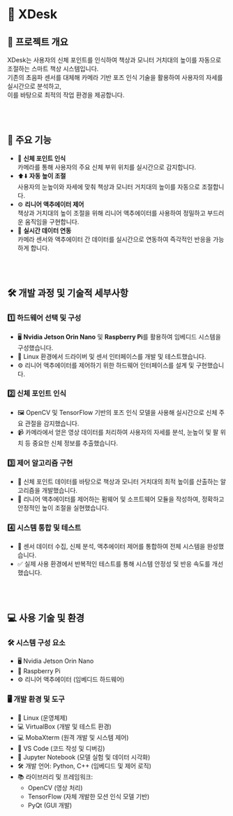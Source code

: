 # 🚀 XDesk

## 📝 프로젝트 개요

XDesk는 사용자의 신체 포인트를 인식하여 책상과 모니터 거치대의 높이를 자동으로 조절하는 스마트 책상 시스템입니다.  
기존의 초음파 센서를 대체해 카메라 기반 포즈 인식 기술을 활용하여 사용자의 자세를 실시간으로 분석하고,  
이를 바탕으로 최적의 작업 환경을 제공합니다.

<br/><br/>

## 🔑 주요 기능

- 🤖 **신체 포인트 인식**  
  카메라를 통해 사용자의 주요 신체 부위 위치를 실시간으로 감지합니다.  
- ⬆️⬇️ **자동 높이 조절**  
  사용자의 눈높이와 자세에 맞춰 책상과 모니터 거치대의 높이를 자동으로 조절합니다.  
- ⚙️ **리니어 액추에이터 제어**  
  책상과 거치대의 높이 조절을 위해 리니어 액추에이터를 사용하여 정밀하고 부드러운 움직임을 구현합니다.  
- 🔄 **실시간 데이터 연동**  
  카메라 센서와 액추에이터 간 데이터를 실시간으로 연동하여 즉각적인 반응을 가능하게 합니다.

<br/><br/>

## 🛠 개발 과정 및 기술적 세부사항

### 1️⃣ 하드웨어 선택 및 구성

- 🖥 **Nvidia Jetson Orin Nano** 및 **Raspberry Pi**를 활용하여 임베디드 시스템을 구성했습니다.  
- 🐧 Linux 환경에서 드라이버 및 센서 인터페이스를 개발 및 테스트했습니다.  
- ⚙️ 리니어 액추에이터를 제어하기 위한 하드웨어 인터페이스를 설계 및 구현했습니다.

### 2️⃣ 신체 포인트 인식

- 🖼 OpenCV 및 TensorFlow 기반의 포즈 인식 모델을 사용해 실시간으로 신체 주요 관절을 감지했습니다.  
- 📹 카메라에서 얻은 영상 데이터를 처리하여 사용자의 자세를 분석, 눈높이 및 팔 위치 등 중요한 신체 정보를 추출했습니다.

### 3️⃣ 제어 알고리즘 구현

- 🧮 신체 포인트 데이터를 바탕으로 책상과 모니터 거치대의 최적 높이를 산출하는 알고리즘을 개발했습니다.  
- 🔧 리니어 액추에이터를 제어하는 펌웨어 및 소프트웨어 모듈을 작성하여, 정확하고 안정적인 높이 조절을 실현했습니다.

### 4️⃣ 시스템 통합 및 테스트

- 🔗 센서 데이터 수집, 신체 분석, 액추에이터 제어를 통합하여 전체 시스템을 완성했습니다.  
- ✅ 실제 사용 환경에서 반복적인 테스트를 통해 시스템 안정성 및 반응 속도를 개선했습니다.

<br/><br/>

## 💻 사용 기술 및 환경

### 🛠 시스템 구성 요소

- 🖥 Nvidia Jetson Orin Nano  
- 🍓 Raspberry Pi  
- ⚙️ 리니어 액추에이터 (임베디드 하드웨어)  

### 🖥 개발 환경 및 도구

- 🐧 Linux (운영체제)  
- 💻 VirtualBox (개발 및 테스트 환경)
- 💻 MobaXterm (원격 개발 및 시스템 제어)
- 🧠 VS Code (코드 작성 및 디버깅)  
- 📒 Jupyter Notebook (모델 실험 및 데이터 시각화) 
- 🛠 개발 언어: Python, C++ (임베디드 및 제어 로직)  
- 📚 라이브러리 및 프레임워크:  
  - OpenCV (영상 처리)  
  - TensorFlow (자체 개발한 모션 인식 모델 기반)  
  - PyQt (GUI 개발)  

<br/><br/>

